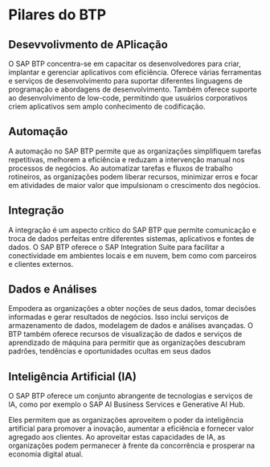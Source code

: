 # Pilares do BTP 
## Desevvolivmento de APlicação

O SAP BTP concentra-se em capacitar os desenvolvedores para criar, implantar e gerenciar aplicativos com eficiência. Oferece várias ferramentas e serviços de desenvolvimento para suportar diferentes linguagens de programação e abordagens de desenvolvimento. Também oferece suporte ao desenvolvimento de low-code, permitindo que usuários corporativos criem aplicativos sem amplo conhecimento de codificação.

## Automação

A automação no SAP BTP permite que as organizações simplifiquem tarefas repetitivas, melhorem a eficiência e reduzam a intervenção manual nos processos de negócios. Ao automatizar tarefas e fluxos de trabalho rotineiros, as organizações podem liberar recursos, minimizar erros e focar em atividades de maior valor que impulsionam o crescimento dos negócios.

## Integração 

A integração é um aspecto crítico do SAP BTP que permite comunicação e troca de dados perfeitas entre diferentes sistemas, aplicativos e fontes de dados. O SAP BTP oferece o SAP Integration Suite para facilitar a conectividade em ambientes locais e em nuvem, bem como com parceiros e clientes externos.

## Dados e Análises

Empodera as organizações a obter noções de seus dados, tomar decisões informadas e gerar resultados de negócios. Isso inclui serviços de armazenamento de dados, modelagem de dados e análises avançadas. O BTP também oferece recursos de visualização de dados e serviços de aprendizado de máquina para permitir que as organizações descubram padrões, tendências e oportunidades ocultas em seus dados

## Inteligência Artificial (IA)

O SAP BTP oferece um conjunto abrangente de tecnologias e serviços de IA, como por exemplo  o SAP AI Business Services e Generative AI Hub.

Eles permitem que as organizações aproveitem o poder da inteligência artificial para promover a inovação, aumentar a eficiência e fornecer valor agregado aos clientes. Ao aproveitar estas capacidades de IA, as organizações podem permanecer à frente da concorrência e prosperar na economia digital atual. 

# 